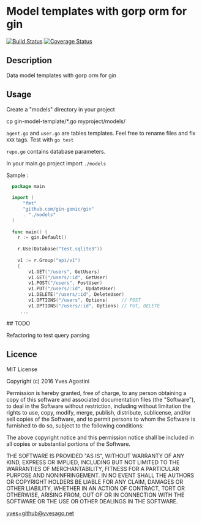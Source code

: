 Model templates with gorp orm for gin 
====================================

[![Build Status](https://travis-ci.org/yvesago/gin-model-template.svg?branch=master)](https://travis-ci.org/yvesago/gin-model-template)
[![Coverage Status](https://coveralls.io/repos/github/yvesago/gin-model-template/badge.svg?branch=master)](https://coveralls.io/github/yvesago/gin-model-template)

## Description

Data model templates with gorp orm for gin

## Usage

Create a "models" directory in your project

  cp gin-model-template/*.go  myproject/models/ 

``agent.go`` and ``user.go`` are tables templates. Feel free to rename files and fix ``XXX`` tags.
Test with ``go test``

``repo.go`` contains database parameters. 

In your main.go project import ``./models``

Sample :

```go
  package main
    
  import (
      "fmt"
      "github.com/gin-gonic/gin"
      . "./models"
  )
    
  func main() {
    r := gin.Default()
    
    r.Use(Database("test.sqlite3"))
  
    v1 := r.Group("api/v1")
    {
        v1.GET("/users", GetUsers)
        v1.GET("/users/:id", GetUser)
        v1.POST("/users", PostUser)
        v1.PUT("/users/:id", UpdateUser)
        v1.DELETE("/users/:id", DeleteUser)
        v1.OPTIONS("/users", Options)     // POST
        v1.OPTIONS("/users/:id", Options) // PUT, DELETE
     ...

```


## TODO

Refactoring to test query parsing


## Licence

MIT License

Copyright (c) 2016 Yves Agostini

Permission is hereby granted, free of charge, to any person obtaining a copy
of this software and associated documentation files (the "Software"), to deal
in the Software without restriction, including without limitation the rights
to use, copy, modify, merge, publish, distribute, sublicense, and/or sell
copies of the Software, and to permit persons to whom the Software is
furnished to do so, subject to the following conditions:

The above copyright notice and this permission notice shall be included in all
copies or substantial portions of the Software.

THE SOFTWARE IS PROVIDED "AS IS", WITHOUT WARRANTY OF ANY KIND, EXPRESS OR
IMPLIED, INCLUDING BUT NOT LIMITED TO THE WARRANTIES OF MERCHANTABILITY,
FITNESS FOR A PARTICULAR PURPOSE AND NONINFRINGEMENT. IN NO EVENT SHALL THE
AUTHORS OR COPYRIGHT HOLDERS BE LIABLE FOR ANY CLAIM, DAMAGES OR OTHER
LIABILITY, WHETHER IN AN ACTION OF CONTRACT, TORT OR OTHERWISE, ARISING FROM,
OUT OF OR IN CONNECTION WITH THE SOFTWARE OR THE USE OR OTHER DEALINGS IN THE
SOFTWARE.


<yves+github@yvesago.net>
